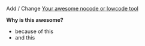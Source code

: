 Add / Change [Your awesome nocode or lowcode tool](https://your-awesome-tool.url)

**Why is this awesome?**

- because of this
- and this
